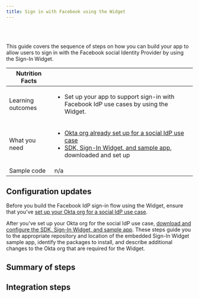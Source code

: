 ```yaml
---
title: Sign in with Facebook using the Widget
---
```


<div class="oie-embedded-sdk">

<ApiLifecycle access="ie" /><br>
<ApiLifecycle access="Limited GA" /><br>

<StackSelector class="cleaner-selector"/>

This guide covers the sequence of steps on how you can build your app to allow users to sign in with the Facebook social Identity Provider by using the Sign-In Widget.

 Nutrition Facts                                                                          |                                                                                      |
| --------------------------------------------------------------------------------  | -------------------------------------------------------------------------               |
| Learning outcomes                     | <ul><li>Set up your app to support sign-in with Facebook IdP use cases by using the Widget.</li></ul>                                                       |
| What you need | <ul><li>[Okta org already set up for a social IdP use case](/docs/guides/oie-embedded-common-org-setup/-/main/#set-up-your-okta-org-for-a-social-idp-use-case)</li><li>[SDK, Sign-In Widget, and sample app](/docs/guides/oie-embedded-common-download-setup-app/), downloaded and set up</li></ul>                                                     |
| Sample code                                                        | n/a                                                      |

## Configuration updates

Before you build the Facebook IdP sign-in flow using the Widget, ensure that you've [set up your Okta org for a social IdP use case](/docs/guides/oie-embedded-common-org-setup/-/main/#set-up-your-okta-org-for-a-social-idp-use-case).

After you've set up your Okta org for the social IdP use case, [download and configure the SDK, Sign-In Widget, and sample app](/docs/guides/oie-embedded-common-download-setup-app/-/main/). These steps guide you to the appropriate repository and location of the embedded Sign-In Widget sample app, identify the packages to install, and describe additional changes to the Okta org that are required for the Widget.

## Summary of steps

<StackSelector snippet="summaryofsteps" noSelector />

## Integration steps

<StackSelector snippet="integrationsteps" noSelector />

</div>
